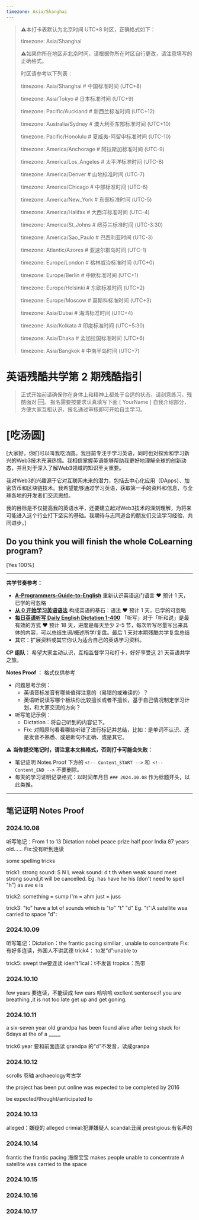 ```yaml
---
timezone: Asia/Shanghai
---
```


> ⚠️本打卡表默认为北京时间 UTC+8 时区，正确格式如下：
>
> timezone: Asia/Shanghai
>
> ⚠️如果你所在地区非北京时间，请根据你所在时区自行更改，请注意填写的正确格式。
>
> 时区请参考以下列表：
>
> timezone: Asia/Shanghai # 中国标准时间 (UTC+8)
>
> timezone: Asia/Tokyo # 日本标准时间 (UTC+9)
>
> timezone: Pacific/Auckland # 新西兰标准时间 (UTC+12)
>
> timezone: Australia/Sydney # 澳大利亚东部标准时间 (UTC+10)
>
> timezone: Pacific/Honolulu # 夏威夷-阿留申标准时间 (UTC-10)
>
> timezone: America/Anchorage # 阿拉斯加标准时间 (UTC-9)
>
> timezone: America/Los_Angeles # 太平洋标准时间 (UTC-8)
>
> timezone: America/Denver # 山地标准时间 (UTC-7)
>
> timezone: America/Chicago # 中部标准时间 (UTC-6)
>
> timezone: America/New_York # 东部标准时间 (UTC-5)
>
> timezone: America/Halifax # 大西洋标准时间 (UTC-4)
>
> timezone: America/St_Johns # 纽芬兰标准时间 (UTC-3:30)
>
> timezone: America/Sao_Paulo # 巴西利亚时间 (UTC-3)
>
> timezone: Atlantic/Azores # 亚速尔群岛时间 (UTC-1)
>
> timezone: Europe/London # 格林威治标准时间 (UTC+0)
>
> timezone: Europe/Berlin # 中欧标准时间 (UTC+1)
>
> timezone: Europe/Helsinki # 东欧标准时间 (UTC+2)
>
> timezone: Europe/Moscow # 莫斯科标准时间 (UTC+3)
>
> timezone: Asia/Dubai # 海湾标准时间 (UTC+4)
>
> timezone: Asia/Kolkata # 印度标准时间 (UTC+5:30)
>
> timezone: Asia/Dhaka # 孟加拉国标准时间 (UTC+6)
>
> timezone: Asia/Bangkok # 中南半岛时间 (UTC+7)



# 英语残酷共学第 2 期残酷指引

> 正式开始前请确保你在身体上和精神上都处于合适的状态，请刻意练习，残酷面对 🆒。 报名需要按要求认真填写下面 [ YourName ] 自我介绍部分，方便大家互相认识，报名通过审核即可开始自主学习。

# [吃汤圆]

[大家好，你们可以叫我吃汤圆。我目前专注于学习英语，同时也对探索和学习新兴的Web3技术充满热情。我相信掌握英语能够帮助我更好地理解全球的创新动态，并且对于深入了解Web3领域的知识至关重要。

我对Web3的兴趣源于它对互联网未来的潜力，包括去中心化应用（DApps）、加密货币和区块链技术。我希望能够通过学习英语，获取第一手的资料和信息，与全球各地的开发者们交流思想。

我的目标是不仅提高我的英语水平，还要建立起对Web3技术的深刻理解，为将来可能进入这个行业打下坚实的基础。我期待与志同道合的朋友们交流学习经验，共同进步。]

## Do you think you will finish the whole CoLearning program?

[Yes 100%]

---

**共学节奏参考：**

- [**A-Programmers-Guide-to-English**](https://github.com/yujiangshui/A-Programmers-Guide-to-English) 重新认识英语这门语言 ❤️ 预计 1 天，已学的可忽略
- [**从 0 开始学习英语语法**](https://hzpt-inet-club.github.io/english-note/) 构成英语的基石：语法 ❤️ 预计 1 天，已学的可忽略
- [**每日英语听写 Daily English Dictation 1-400**](https://www.bilibili.com/video/BV1U7411a7xG?p=3&vd_source=bc0666711d2280c24d54945ab9c11146) 「听写」对于「听和说」是最有效的方式 ❤️ 预计 18 天，进度是每天至少 2-5 节，每次听写尽量写出来具体的内容，可以总结生词/概述所学/复盘。最后 1 天对本期残酷共学复盘总结
- 其它：扩展资料或其它你认为适合自己的英语学习资料。

**CP 组队：**  希望大家主动认识，互相监督学习和打卡，好好享受这 21 天英语共学之旅。

**Notes Proof ：** 格式仅供参考

- 问题思考示例：
  - 英语音标发音有哪些值得注意的（易错的或难读的）？
  - 英语听说读写哪个板块你比较擅长或者不擅长，基于自己情况制定学习计划，和大家交流的方向？
- 听写笔记示例：
  - Dictation：将自己听到的内容记下。
  - Fix: 对照原句看看哪些听错了进行标记并总结，比如：是单词不认识、还是发音不熟悉、或是断句不正确、或是其它。

⚠️ **当你提交笔记时，请注意本文档格式，否则打卡可能会失败：**

- 笔记证明 Notes Proof 下方的 `<!-- Content_START -->` 和` <!-- Content_END -->` 不要删除。
- 每天的学习证明记录格式：以时间年月日 `### 2024.10.08` 作为标题开头，以此类推。

---

## 笔记证明 Notes Proof

<!-- Content_START --> 

### 2024.10.08
听写笔记：From 1 to 13 Dictation:nobel peace prize half poor India 87 years old......
Fix:没有听到连读

some spelling tricks

trick1:
strong sound: S N L
weak   sound: d t th
when weak sound meet strong sound,it will be cancelled.
Eg. has have he his (don't need to spell "h")
    as   ave  e  is

trick2:
something = sump
I'm = ahm
just = juss

trick3:
"to" have a lot of sounds which is "to" "t" "d" 
Eg.
"t":A satellite wsa carried to space
"d":


### 2024.10.09
听写笔记：Dictation：the frantic pacing similiar , unable to concentrate
          Fix:有好多连读，外国人不讲武德
trick4：
to发“d”:unable to

trick5:
swept the要连读
iden“t”ical：t不发音
tropics：热带


### 2024.10.10
few years 要连读，不能读成 few ears   哈哈哈
excllent sentense:if you are breathing ,it is not too late get up and get goning.



### 2024.10.11
a six-seven year old grandpa has been found alive after being stuck for 6days at the of a _____

trick6:year 要和前面连读 
       grandpa 的“d”不发音，读成granpa


### 2024.10.12
scrolls 卷轴
archaeology考古学

the project has been put online was expected to be completed by 2016



be expected/thought/anticipated to

### 2024.10.13
alleged：嫌疑的
alleged crimial:犯罪嫌疑人
scandal:丑闻
prestigious:有名声的


### 2024.10.14
frantic 
the frantic pacing 海绵宝宝 makes people unable to concentrate
A satellite was carried to the space








### 2024.10.15
### 2024.10.16
### 2024.10.17
<!-- Content_END -->
